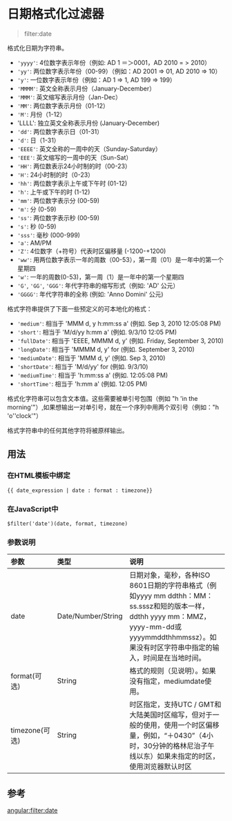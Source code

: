 # 日期格式化过滤器

> filter:date

格式化日期为字符串。

* `'yyyy'`: 4位数字表示年份（例如: AD 1 ＝＞0001，AD 2010 = > 2010）
* `'yy'`: 两位数字表示年份（00-99）（例如：AD 2001 => 01, AD 2010 => 10）
* `'y'`: 一位数字表示年份（例如：AD 1 => 1, AD 199 => 199）
* `'MMMM'`: 英文全称表示月份（January-December）
* `'MMM'`: 英文缩写表示月份（Jan-Dec）
* `'MM'`: 两位数字表示月份（01-12）
* `'M'`: 月份（1-12）
* 'LLLL': 独立英文全称表示月份 (January-December)
* `'dd'`: 两位数字表示日（01-31）
* `'d'`: 日（1-31）
* `'EEEE'`: 英文全称的一周中的天（Sunday-Saturday）
* `'EEE'`: 英文缩写的一周中的天（Sun-Sat）
* `'HH'`: 两位数表示24小时制的时（00-23）
* `'H'`: 24小时制的时（0-23）
* `'hh'`: 两位数字表示上午或下午时 (01-12)
* `'h'`: 上午或下午的时 (1-12)
* `'mm'`: 两位数字表示分 (00-59)
* `'m'`: 分 (0-59)
* `'ss'`: 两位数字表示秒 (00-59)
* `'s'`: 秒 (0-59)
* `'sss'`: 毫秒 (000-999)
* `'a'`: AM/PM 
* `'Z'`: 4位数字（+符号）代表时区偏移量 (-1200-+1200)
* `'ww'`: 用两位数字表示一年的周数（00-53），第一周（01）是一年中的第一个星期四
* `'w'`: 一年的周数(0-53)，第一周（1）是一年中的第一个星期四
* `'G'`, `'GG'`, `'GGG'`: 年代字符串的缩写形式（例如: 'AD' 公元）
* `'GGGG'`: 年代字符串的全称 (例如: 'Anno Domini' 公元)

格式字符串提供了下面一些预定义的可本地化的格式：

* `'medium'`: 相当于 'MMM d, y h:mm:ss a' (例如. Sep 3, 2010 12:05:08 PM)
* `'short'`: 相当于 'M/d/yy h:mm a' (例如. 9/3/10 12:05 PM)
* `'fullDate'`: 相当于 'EEEE, MMMM d, y' (例如. Friday, September 3, 2010)
* `'longDate'`: 相当于 'MMMM d, y' for (例如. September 3, 2010)
* `'mediumDate'`: 相当于 'MMM d, y' (例如. Sep 3, 2010)
* `'shortDate'`: 相当于 'M/d/yy' for (例如. 9/3/10)
* `'mediumTime'`: 相当于 'h:mm:ss a' (例如. 12:05:08 PM)
* `'shortTime'`: 相当于 'h:mm a' (例如. 12:05 PM)

格式化字符串可以包含文本值。这些需要被单引号包围（例如 "h 'in the morning'"）,如果想输出一对单引号，就在一个序列中用两个双引号（例如："h 'o''clock'"）

格式字符串中的任何其他字符将被原样输出。

## 用法
### 在HTML模板中绑定

```
{{ date_expression | date : format : timezone}}
```
### 在JavaScript中

```
$filter('date')(date, format, timezone)
```

### 参数说明

| 参数 | 类型 | 说明 |
|:-------------|:--------------|:---------------| 
| date | Date/Number/String | 日期对象，毫秒，各种ISO 8601日期的字符串格式（例如yyyy mm ddthh：MM：ss.sssz和短的版本一样，ddthh yyyy mm：MMZ，yyyy-mm-dd或yyyymmddthhmmssz）。如果没有时区字符串中指定的输入，时间是在当地时间。 |
| format(可选) | String | 格式的规则（见说明）。如果没有指定，mediumdate使用。 |
| timezone(可选) | String | 时区指定，支持UTC / GMT和大陆美国时区缩写，但对于一般的使用，使用一个时区偏移量，例如，“＋0430”（4小时，30分钟的格林尼治子午线以东）如果未指定的时区，使用浏览器默认时区 |

## 参考
[angular:filter:date](https://docs.angularjs.org/api/ng/filter/date)